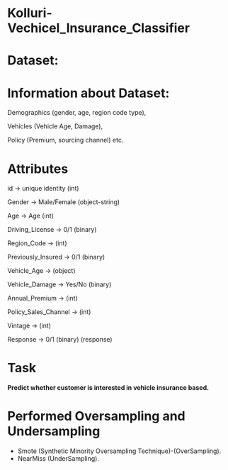 # Kolluri-Vechicel_Insurance_Classifier

# Dataset: 

Information about Dataset:
=========================

Demographics (gender, age, region code type),

Vehicles (Vehicle Age, Damage),

Policy (Premium, sourcing channel) etc.


Attributes
===========

id -> unique identity (int)             

Gender ->  Male/Female (object-string) 

Age ->  Age (int)

Driving_License -> 0/1 (binary)         

Region_Code -> (int)

Previously_Insured -> 0/1 (binary)     

Vehicle_Age -> (object)

Vehicle_Damage -> Yes/No (binary) 

Annual_Premium -> (int)

Policy_Sales_Channel  -> (int) 

Vintage -> (int)

Response -> 0/1 (binary) (response)        


Task
====
**Predict whether customer is interested in vehicle insurance based.**

Performed Oversampling and Undersampling 
=====================================
* Smote (Synthetic Minority Oversampling Technique)-(OverSampling).
* NearMiss (UnderSampling).


